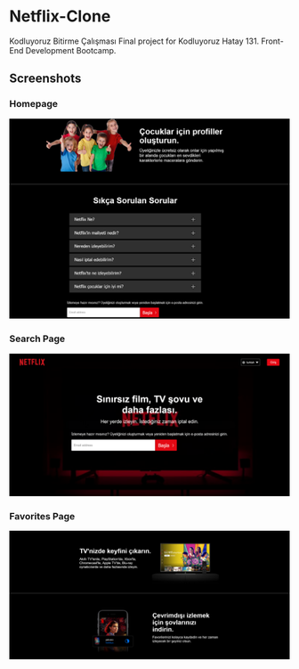 # Netflix-Clone
Kodluyoruz Bitirme Çalışması
Final project for Kodluyoruz Hatay 131. Front-End Development Bootcamp.


## Screenshots

### Homepage

![Homepage](./src/assets/screenshots/Homepage.gif)

### Search Page

![Search](./src/assets/screenshots/search.gif)

### Favorites Page

![Favorites](./src/assets/screenshots/Favorites.gif)
